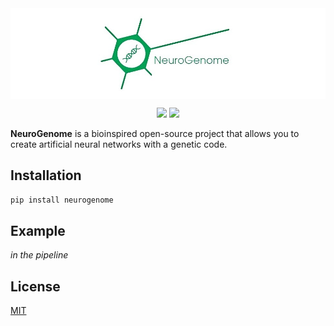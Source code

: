 <img src="docs/NeuroGenome_1_3.jpeg" align="middle" width="1000"/>

<p align="center">
<img src="https://img.shields.io/badge/version-v0.1.0-blue.svg?style=flat&colorA=007D8A&colorB=E1523D">
<img src="https://img.shields.io/badge/license-MIT-brightgreen">
</p>

**NeuroGenome** is a bioinspired open-source project that allows you to create artificial neural networks with a genetic code.

<!-- - [Installation](#installation)
- [Example](#example)
- [License](#license) -->

## Installation

`pip install neurogenome`

## Example

_in the pipeline_

## License

[MIT](https://opensource.org/licenses/MIT)